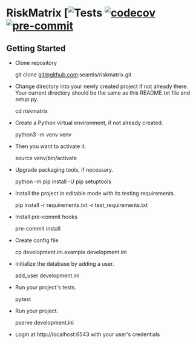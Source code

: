 RiskMatrix [![Tests](https://github.com/seantis/riskmatrix/actions/workflows/tests.yml/badge.svg) [![codecov](https://codecov.io/gh/seantis/riskmatrix/graph/badge.svg?token=DVCXQ0B2TP)](https://codecov.io/gh/seantis/riskmatrix) [![pre-commit](https://img.shields.io/badge/pre--commit-enabled-brightgreen?logo=pre-commit&logoColor=white)](https://github.com/pre-commit/pre-commit)
================

Getting Started
---------------

- Clone repository

    git clone git@github.com:seantis/riskmatrix.git

- Change directory into your newly created project if not already there. Your
  current directory should be the same as this README.txt file and setup.py.

    cd riskmatrix

- Create a Python virtual environment, if not already created.

    python3 -m venv venv

- Then you want to activate it.

    source venv/bin/activate

- Upgrade packaging tools, if necessary.

    python -m pip install -U pip setuptools

- Install the project in editable mode with its testing requirements.

    pip install -r requirements.txt -r test_requirements.txt

- Install pre-commit hooks

    pre-commit install

- Create config file

    cp development.ini.example development.ini

- Initialize the database by adding a user.

    add_user development.ini

- Run your project's tests.

    pytest

- Run your project.

    pserve development.ini

- Login at http://localhost:6543 with your user's credentials
